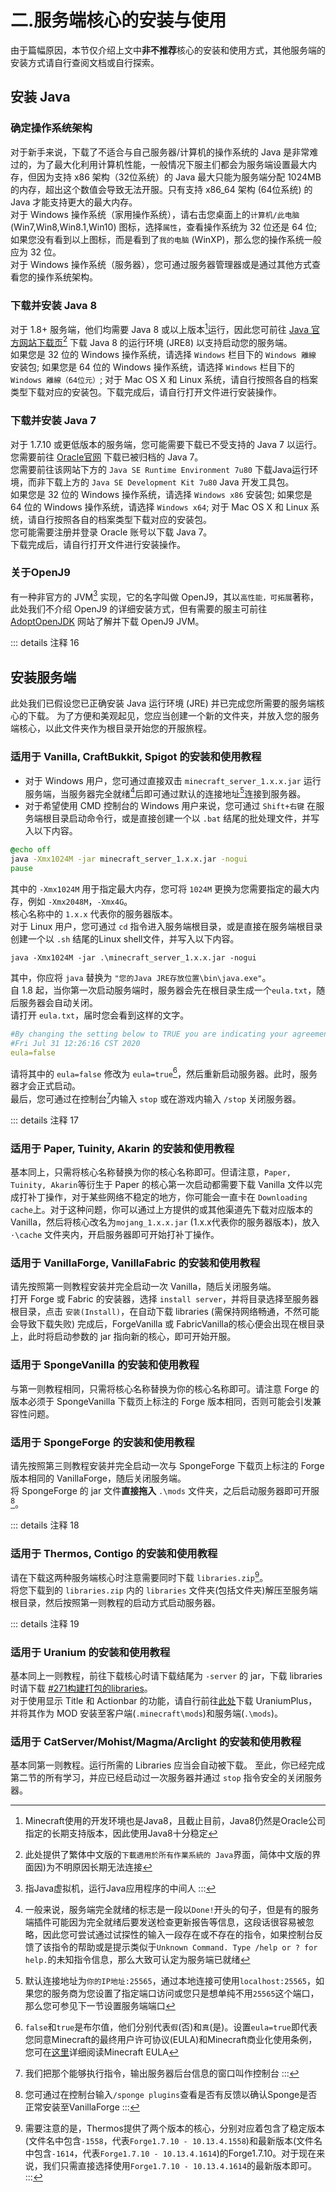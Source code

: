 # 二.服务端核心的安装与使用
由于篇幅原因，本节仅介绍上文中**非不推荐**核心的安装和使用方式，其他服务端的安装方式请自行查阅文档或自行探索。

## 安装 Java

### 确定操作系统架构
对于新手来说，下载了不适合与自己服务器/计算机的操作系统的 Java 是非常难过的，为了最大化利用计算机性能，一般情况下服主们都会为服务端设置最大内存，但因为支持 x86 架构（32位系统）的 Java 最大只能为服务端分配 1024MB 的内存，超出这个数值会导致无法开服。只有支持 x86_64 架构 (64位系统) 的 Java 才能支持更大的最大内存。   
对于 Windows 操作系统（家用操作系统），请右击您桌面上的```计算机/此电脑``` (Win7,Win8,Win8.1,Win10) 图标，选择```属性```，查看操作系统为 32 位还是 64 位; 如果您没有看到以上图标，而是看到了```我的电脑``` (WinXP)，那么您的操作系统一般应为 32 位。   
对于 Windows 操作系统（服务器），您可通过服务器管理器或是通过其他方式查看您的操作系统架构。

### 下载并安装 Java 8
对于 1.8+ 服务端，他们均需要 Java 8 或以上版本[^44]运行，因此您可前往 [Java 官方网站下载页](https://www.java.com/zh_TW/download/manual.jsp)[^45] 下载 Java 8 的运行环境 (JRE8) 以支持启动您的服务端。   
如果您是 32 位的 Windows 操作系统，请选择 ```Windows``` 栏目下的 ```Windows 離線``` 安装包; 如果您是 64 位的 Windows 操作系统，请选择 ```Windows``` 栏目下的 ```Windows 離線（64位元）```; 对于 Mac OS X 和 Linux 系统，请自行按照各自的档案类型下载对应的安装包。下载完成后，请自行打开文件进行安装操作。

### 下载并安装 Java 7
对于 1.7.10 或更低版本的服务端，您可能需要下载已不受支持的 Java 7 以运行。您需要前往 [Oracle官网](https://www.oracle.com/java/technologies/javase/javase7-archive-downloads.html) 下载已被归档的 Java 7。   
您需要前往该网站下方的 ```Java SE Runtime Environment 7u80``` 下载Java运行环境，而非下载上方的 ```Java SE Development Kit 7u80``` Java 开发工具包。   
如果您是 32 位的 Windows 操作系统，请选择 ```Windows x86``` 安装包; 如果您是 64 位的 Windows 操作系统，请选择 ```Windows x64```; 对于 Mac OS X 和 Linux 系统，请自行按照各自的档案类型下载对应的安装包。   
您可能需要注册并登录 Oracle 账号以下载 Java 7。   
下载完成后，请自行打开文件进行安装操作。

### 关于OpenJ9
有一种非官方的 JVM[^46] 实现，它的名字叫做 OpenJ9，其以```高性能，可拓展```著称，此处我们不介绍 OpenJ9 的详细安装方式，但有需要的服主可前往 [AdoptOpenJDK](https://adoptopenjdk.net/) 网站了解并下载 OpenJ9 JVM。

::: details 注释 16
[^44]: Minecraft使用的开发环境也是Java8，且截止目前，Java8仍然是Oracle公司指定的长期支持版本，因此使用Java8十分稳定
[^45]: 此处提供了繁体中文版的`下載適用於所有作業系統的 Java`界面，简体中文版的界面因)为不明原因长期无法连接
[^46]: 指Java虚拟机，运行Java应用程序的中间人
:::

## 安装服务端

此处我们已假设您已正确安装 Java 运行环境 (JRE) 并已完成您所需要的服务端核心的下载。
为了方便和美观起见，您应当创建一个新的文件夹，并放入您的服务端核心，以此文件夹作为根目录开始您的开服旅程。

### 适用于 Vanilla, CraftBukkit, Spigot 的安装和使用教程
* 对于 Windows 用户，您可通过直接双击 ```minecraft_server_1.x.x.jar``` 运行服务端，当服务器完全就绪[^47]后即可通过默认的连接地址[^48]连接到服务器。
* 对于希望使用 CMD 控制台的 Windows 用户来说，您可通过 ```Shift+右键``` 在服务端根目录启动命令行，或是直接创建一个以 ```.bat``` 结尾的批处理文件，并写入以下内容。

```cmd
@echo off
java -Xmx1024M -jar minecraft_server_1.x.x.jar -nogui
pause
```
其中的 ```-Xmx1024M``` 用于指定最大内存，您可将 ```1024M``` 更换为您需要指定的最大内存，例如 ```-Xmx2048M```，```-Xmx4G```。   
核心名称中的 ```1.x.x``` 代表你的服务器版本。   
对于 Linux 用户，您可通过 ```cd``` 指令进入服务端根目录，或是直接在服务端根目录创建一个以 ```.sh``` 结尾的Linux shell文件，并写入以下内容。

```shell
java -Xmx1024M -jar .\minecraft_server_1.x.x.jar -nogui
```
其中，你应将 ```java``` 替换为 ```"您的Java JRE存放位置\bin\java.exe"```。   
自 1.8 起，当你第一次启动服务端时，服务器会先在根目录生成一个```eula.txt```，随后服务器会自动关闭。   
请打开 ```eula.txt```，届时您会看到这样的文字。

```yaml
#By changing the setting below to TRUE you are indicating your agreement to our EULA (https://account.mojang.com/documents/minecraft_eula).
#Fri Jul 31 12:26:16 CST 2020
eula=false
```

请将其中的 ```eula=false``` 修改为 ```eula=true```[^49]，然后重新启动服务器。此时，服务器才会正式启动。   
最后，您可通过在控制台[^50]内输入 ```stop``` 或在游戏内输入 ```/stop``` 关闭服务器。

::: details 注释 17
[^47]: 一般来说，服务端完全就绪的标志是一段以`Done!`开头的句子，但是有的服务端插件可能因为完全就绪后要发送检查更新报告等信息，这段话很容易被忽略，因此您可尝试通过试探性的输入一段存在或不存在的指令，如果控制台反馈了该指令的帮助或是提示类似于`Unknown Command. Type /help or ? for help.`的未知指令信息，那么大致可认定为服务端已就绪
[^48]: 默认连接地址为`你的IP地址:25565`，通过本地连接可使用`localhost:25565`，如果您的服务商为您设置了指定端口访问或您只是想单纯不用`25565`这个端口，那么您可参见下一节设置服务端端口
[^49]: `false`和`true`是布尔值，他们分别代表`假`(否)和`真`(是)。设置`eula=true`即代表您同意Minecraft的最终用户许可协议(EULA)和Minecraft商业化使用条例，您可在[这里](https://account.mojang.com/documents/minecraft_eula)详细阅读Minecraft EULA
[^50]: 我们把那个能够执行指令，输出服务器后台信息的窗口叫作控制台
:::

### 适用于 Paper, Tuinity, Akarin 的安装和使用教程
基本同上，只需将核心名称替换为你的核心名称即可。但请注意，`Paper, Tuinity, Akarin`等衍生于 Paper 的核心第一次启动都需要下载 Vanilla 文件以完成打补丁操作，对于某些网络不稳定的地方，你可能会一直卡在 ```Downloading cache```上。对于这种问题，你可以通过上方提供的或其他渠道先下载对应版本的 Vanilla，然后将核心改名为```mojang_1.x.x.jar``` (1.x.x代表你的服务器版本)，放入 ```·\cache``` 文件夹内，开启服务器即可开始打补丁操作。

### 适用于 VanillaForge, VanillaFabric 的安装和使用教程
请先按照第一则教程安装并完全启动一次 Vanilla，随后关闭服务端。   
打开 Forge 或 Fabric 的安装器，选择 ```install server```，并将目录选择至服务器根目录，点击 ```安装(Install)```，在自动下载 libraries (需保持网络畅通，不然可能会导致下载失败) 完成后，ForgeVanilla 或 FabricVanilla的核心便会出现在根目录上，此时将启动参数的 jar 指向新的核心，即可开始开服。

### 适用于 SpongeVanilla 的安装和使用教程
与第一则教程相同，只需将核心名称替换为你的核心名称即可。请注意 Forge 的版本必须于 SpongeVanilla 下载页上标注的 Forge 版本相同，否则可能会引发兼容性问题。

### 适用于 SpongeForge 的安装和使用教程
请先按照第三则教程安装并完全启动一次与 SpongeForge 下载页上标注的 Forge 版本相同的 VanillaForge，随后关闭服务端。   
将 SpongeForge 的 jar 文件**直接拖入** ```.\mods``` 文件夹，之后启动服务器即可开服[^51]。

::: details 注释 18
[^51]: 您可通过在控制台输入`/sponge plugins`查看是否有反馈以确认Sponge是否正常安装至VanillaForge
:::

### 适用于 Thermos, Contigo 的安装和使用教程
请在下载这两种服务端核心时注意需要同时下载 ```libraries.zip```[^52]。   
将您下载到的 ```libraries.zip``` 内的 ```libraries``` 文件夹(包括文件夹)解压至服务端根目录，然后按照第一则教程的启动方式启动服务器。

::: details 注释 19
[^52]: 需要注意的是，Thermos提供了两个版本的核心，分别对应着包含了稳定版本(文件名中包含`-1558`，代表`Forge1.7.10 - 10.13.4.1558`)和最新版本(文件名中包含`-1614`，代表`Forge1.7.10 - 10.13.4.1614`)的Forge1.7.10。对于现在来说，我们只需直接选择使用`Forge1.7.10 - 10.13.4.1614`的最新版本即可。
:::

### 适用于 Uranium 的安装和使用教程
基本同上一则教程，前往下载核心时请下载结尾为 ```-server``` 的 jar，下载 libraries 时请下载 [#271构建打包的libraries](https://ci.uraniummc.cc/job/Uranium-dev/271/artifact/build/distributions/Uranium-1710-dev-5-B271-31d6587-libraries.zip)。   
对于使用显示 Title 和 Actionbar 的功能，请自行前往[此处](https://github.com/UraniumMC/UraniumPlus/releases/tag/v1.1)下载 UraniumPlus，并将其作为 MOD 安装至客户端(```.minecraft\mods```)和服务端(```.\mods```)。

### 适用于 CatServer/Mohist/Magma/Arclight 的安装和使用教程
基本同第一则教程。运行所需的 Libraries 应当会自动被下载。
至此，你已经完成第二节的所有学习，并应已经启动过一次服务器并通过 ```stop``` 指令安全的关闭服务器。